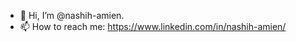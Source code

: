 - 👋 Hi, I’m @nashih-amien.
- 📫 How to reach me: https://www.linkedin.com/in/nashih-amien/

<!---
nashih-amien/nashih-amien is a ✨ special ✨ repository because its `README.md` (this file) appears on your GitHub profile.
You can click the Preview link to take a look at your changes.
--->
